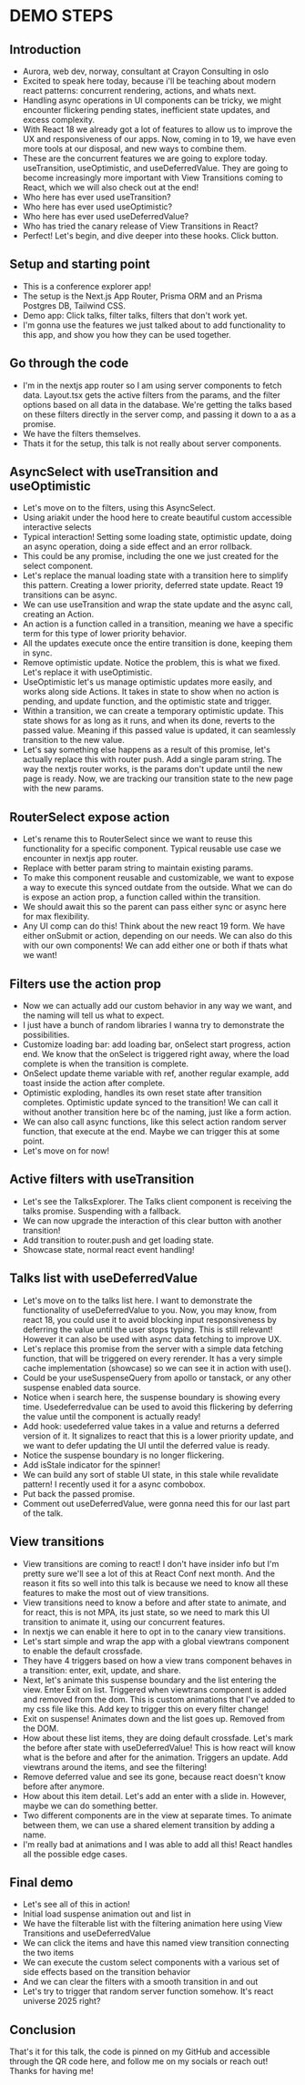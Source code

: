 # DEMO STEPS

## Introduction

- Aurora, web dev, norway, consultant at Crayon Consulting in oslo
- Excited to speak here today, because i'll be teaching about modern react patterns: concurrent rendering, actions, and whats next.
- Handling async operations in UI components can be tricky, we might encounter flickering pending states, inefficient state updates, and excess complexity.
- With React 18 we already got a lot of features to allow us to improve the UX and responsiveness of our apps. Now, coming in to 19, we have even more tools at our disposal, and new ways to combine them.
- These are the concurrent features we are going to explore today. useTransition, useOptimistic, and useDeferredValue. They are going to become increasingly more important with View Transitions coming to React, which we will also check out at the end!
- Who here has ever used useTransition?
- Who here has ever used useOptimistic?
- Who here has ever used useDeferredValue?
- Who has tried the canary release of View Transitions in React?
- Perfect! Let's begin, and dive deeper into these hooks. Click button.

## Setup and starting point

- This is a conference explorer app!
- The setup is the Next.js App Router, Prisma ORM and an Prisma Postgres DB, Tailwind CSS.
- Demo app: Click talks, filter talks, filters that don't work yet.
- I'm gonna use the features we just talked about to add functionality to this app, and show you how they can be used together.

## Go through the code

- I'm in the nextjs app router so I am using server components to fetch data. Layout.tsx gets the active filters from the params, and the filter options based on all data in the database. We're getting the talks based on these filters directly in the server comp, and passing it down to a as a promise.
- We have the filters themselves.
- Thats it for the setup, this talk is not really about server components.

## AsyncSelect with useTransition and useOptimistic

- Let's move on to the filters, using this AsyncSelect.
- Using ariakit under the hood here to create beautiful custom accessible interactive selects
- Typical interaction! Setting some loading state, optimistic update, doing an async operation, doing a side effect and an error rollback.
- This could be any promise, including the one we just created for the select component.
- Let's replace the manual loading state with a transition here to simplify this pattern. Creating a lower priority, deferred state update. React 19 transitions can be async.
- We can use useTransition and wrap the state update and the async call, creating an Action.
- An action is a function called in a transition, meaning we have a specific term for this type of lower priority behavior.
- All the updates execute once the entire transition is done, keeping them in sync.
- Remove optimistic update. Notice the problem, this is what we fixed. Let's replace it with useOptimistic.
- UseOptimistic let's us manage optimistic updates more easily, and works along side Actions. It takes in state to show when no action is pending, and update function, and the optimistic state and trigger.
- Within a transition, we can create a temporary optimistic update. This state shows for as long as it runs, and when its done, reverts to the passed value. Meaning if this passed value is updated, it can seamlessly transition to the new value.
- Let's say something else happens as a result of this promise, let's actually replace this with router push. Add a single param string. The way the nextjs router works, is the params don't update until the new page is ready. Now, we are tracking our transition state to the new page with the new params.

## RouterSelect expose action

- Let's rename this to RouterSelect since we want to reuse this functionality for a specific component. Typical reusable use case we encounter in nextjs app router.
- Replace with better param string to maintain existing params.
- To make this component reusable and customizable, we want to expose a way to execute this synced outdate from the outside. What we can do is expose an action prop, a function called within the transition.
- We should await this so the parent can pass either sync or async here for max flexibility.
- Any UI comp can do this! Think about the new react 19 form. We have either onSubmit or action, depending on our needs. We can also do this with our own components! We can add either one or both if thats what we want!

## Filters use the action prop

- Now we can actually add our custom behavior in any way we want, and the naming will tell us what to expect.
- I just have a bunch of random libraries I wanna try to demonstrate the possibilities.
- Customize loading bar: add loading bar, onSelect start progress, action end. We know that the onSelect is triggered right away, where the load complete is when the transition is complete.
- OnSelect update theme variable with ref, another regular example, add toast inside the action after complete.
- Optimistic exploding, handles its own reset state after transition completes. Optimistic update synced to the transition! We can call it without another transition here bc of the naming, just like a form action.
- We can also call async functions, like this select action random server function, that execute at the end. Maybe we can trigger this at some point.
- Let's move on for now!

## Active filters with useTransition

- Let's see the TalksExplorer. The Talks client component is receiving the talks promise. Suspending with a fallback.
- We can now upgrade the interaction of this clear button with another transition!
- Add transition to router.push and get loading state.
- Showcase state, normal react event handling!

## Talks list with useDeferredValue

- Let's move on to the talks list here. I want to demonstrate the functionality of useDeferredValue to you. Now, you may know, from react 18, you could use it to avoid blocking input responsiveness by deferring the value until the user stops typing. This is still relevant! However it can also be used with async data fetching to improve UX.
- Let's replace this promise from the server with a simple data fetching function, that will be triggered on every rerender. It has a very simple cache implementation (showcase) so we can see it in action with use().
- Could be your useSuspenseQuery from apollo or tanstack, or any other suspense enabled data source.
- Notice when i search here, the suspense boundary is showing every time. Usedeferredvalue can be used to avoid this flickering by deferring the value until the component is actually ready!
- Add hook: usedeferred value takes in a value and returns a deferred version of it. It signalizes to react that this is a lower priority update, and we want to defer updating the UI until the deferred value is ready.
- Notice the suspense boundary is no longer flickering.
- Add isStale indicator for the spinner!
- We can build any sort of stable UI state, in this stale while revalidate pattern! I recently used it for a async combobox.
- Put back the passed promise.
- Comment out useDeferredValue, were gonna need this for our last part of the talk.

## View transitions

- View transitions are coming to react! I don't have insider info but I'm pretty sure we'll see a lot of this at React Conf next month. And the reason it fits so well into this talk is because we need to know all these features to make the most out of view transitions.
- View transitions need to know a before and after state to animate, and for react, this is not MPA, its just state, so we need to mark this UI transition to animate it, using our concurrent features.
- In nextjs we can enable it here to opt in to the canary view transitions.
- Let's start simple and wrap the app with a global viewtrans component to enable the default crossfade.
- They have 4 triggers based on how a view trans component behaves in a transition: enter, exit, update, and share.
- Next, let's animate this suspense boundary and the list entering the view. Enter Exit on list. Triggered when viewtrans component is added and removed from the dom. This is custom animations that I've added to my css file like this. Add key to trigger this on every filter change!
- Exit on suspense! Animates down and the list goes up. Removed from the DOM.
- How about these list items, they are doing default crossfade. Let's mark the before after state with useDeferredValue! This is how react will know what is the before and after for the animation. Triggers an update. Add viewtrans around the items, and see the filtering!
- Remove deferred value and see its gone, because react doesn't know before after anymore.
- How about this item detail. Let's add an enter with a slide in. However, maybe we can do something better.
- Two different components are in the view at separate times. To animate between them, we can use a shared element transition by adding a name.
- I'm really bad at animations and I was able to add all this! React handles all the possible edge cases.

## Final demo

- Let's see all of this in action!
- Initial load suspense animation out and list in
- We have the filterable list with the filtering animation here using View Transitions and useDeferredValue
- We can click the items and have this named view transition connecting the two items
- We can execute the custom select components with a various set of side effects based on the transition behavior
- And we can clear the filters with a smooth transition in and out
- Let's try to trigger that random server function somehow. It's react universe 2025 right?

## Conclusion

That's it for this talk, the code is pinned on my GitHub and accessible through the QR code here, and follow me on my socials or reach out! Thanks for having me!
